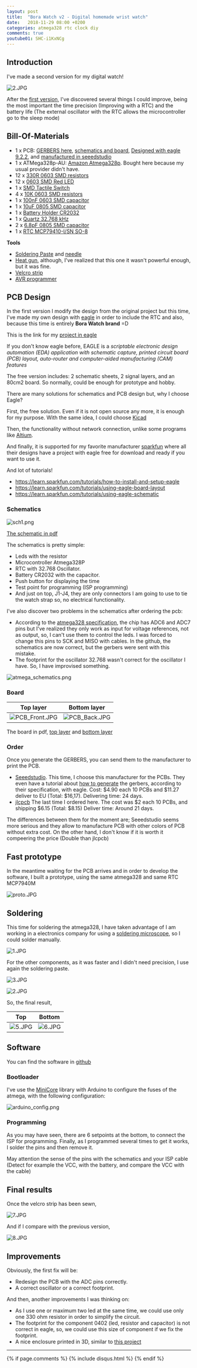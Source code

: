 ```yaml
---
layout: post
title:  "Bora Watch v2 - Digital homemade wrist watch"
date:   2018-11-29 08:00 +0200
categories: atmega328 rtc clock diy
comments: true
youtube01: SHC-i1KxNCg
---
```


## Introduction
I've made a second version for my digital watch!

![2.JPG](/assets/tmr01_v2/bora2/4.JPG)

After the [first version](https://aherrero.github.io/arduino/iot/watch/2018/10/20/BoraWatch.html), I've discovered several things I could improve, being the most important the time precision (Improving with a RTC) and the battery life (The external oscillator with the RTC allows the microcontroller go to the sleep mode)

## Bill-Of-Materials
- 1 x PCB:
[GERBERS here](https://github.com/aherrero/TMR01_Watch/raw/master/v2/Hardware/TMR1_v2/TMR1_v2_2018-11-29.zip), [schematics and board](https://github.com/aherrero/TMR01_Watch/tree/master/v2/Hardware/TMR1_v2),
[Designed with eagle 9.2.2](https://www.autodesk.com/products/eagle/overview),
and [manufactured in seeedstudio](https://www.seeedstudio.com/fusion_pcb.html)
- 1 x ATMega328p-AU: [Amazon Atmega328p](https://www.amazon.fr/gp/product/B01N0DNQ78/ref=oh_aui_detailpage_o01_s00?ie=UTF8&psc=1). Bought here because my usual provider didn't have.
- 12 x [330R 0603 SMD resistors](https://www.distrelec.ch/en/smd-resistor-thick-film-330-ohm-0603-rnd-components-rnd-1550603saj0331t5e/p/30056701)
- 12 x [0603 SMD Red LED](https://www.distrelec.ch/en/smd-led-645-nm-red-0603-kingbright-kpg-1608surkc/p/30118904)
- 1 x [SMD Tactile Switch](https://www.distrelec.ch/en/tact-switch-with-ground-terminal-smt-black-wuerth-elektronik-431181015816/p/11087413)
- 4 x [10K 0603 SMD resistors](https://www.distrelec.ch/en/smd-resistor-thick-film-10-kohm-0603-rnd-components-rnd-1550603saj0103t5e/p/30056687)
- 1 x [100nF 0603 SMD capacitor](https://www.distrelec.ch/en/ceramic-capacitor-100-nf-25-vdc-0603-wuerth-elektronik-885012206071/p/30067831)
- 1 x [10uF 0805 SMD capacitor](https://www.distrelec.ch/en/ceramic-capacitor-10-uf-vdc-0805-rnd-components-rnd-1500805x106k063n3/p/30086816)
- 1 x [Battery Holder CR2032](https://www.distrelec.ch/en/battery-holder-br2020-cl2020-br2025-cr2025-dl2025-br2032-cr2032-dl2032-keystone-3002/p/16952527)
- 1 x [Quartz 32.768 kHz](https://www.distrelec.ch/en/quartz-smd-32-768-khz-iqd-lfxtal003004reel/p/17453012)
- 2 x [6.8pF 0805 SMD capacitor](https://www.distrelec.ch/en/ceramic-capacitor-pf-50-vdc-0805-rnd-components-rnd-1500805n6r8c500nt/p/30086810)
- 1 x [RTC MCP79410-I/SN SO-8](https://www.distrelec.ch/en/rtc-ic-so-microchip-mcp79410-sn/p/17380943)

**Tools**
- [Soldering Paste](https://www.distrelec.ch/en/soldering-paste-syringe-solder-chemistry-blf03-ch-de/p/18249570) and [needle](https://www.distrelec.ch/en/dosing-needle-58-mm-pink-pink-solder-chemistry-047031/p/18249574)
- [Heat gun](https://www.amazon.fr/gp/product/B01N0X1LFK/ref=oh_aui_detailpage_o00_s01?ie=UTF8&psc=1), although, I've realized that this one it wasn't powerful enough, but it was fine.
- [Velcro strip](https://www.amazon.fr/gp/product/B07DFBHN5J/ref=oh_aui_detailpage_o00_s01?ie=UTF8&psc=1)
- [AVR programmer](https://www.sparkfun.com/products/9825)

## PCB Design
In the first version I modify the design from the original project but this time, I've made my own design with [eagle](https://www.autodesk.com/products/eagle/overview) in order to include the RTC and also, because this time is entirely **Bora Watch brand** =D

This is the link for my [project in eagle](https://github.com/aherrero/TMR01_Watch/tree/master/v2/Hardware/TMR1_v2)

If you don't know eagle before, EAGLE is a _scriptable electronic design automation (EDA) application with schematic capture, printed circuit board (PCB) layout, auto-router and computer-aided manufacturing (CAM) features_

The free version includes: 2 schematic sheets, 2 signal layers, and an 80cm2 board. So normally, could be enough for prototype and hobby.

There are many solutions for schematics and PCB design but, why I choose Eagle?

First, the free solution. Even if it is not open source any more, it is enough for my purpose. With the same idea, I could choose [Kicad](http://kicad-pcb.org/)

Then, the functionality without network connection, unlike some programs like [Altium](https://www.altium.com/).

And finally, it is supported for my favorite manufacturer [sparkfun](https://www.sparkfun.com/) where all their designs have a project with eagle free for download and ready if you want to use it.

And lot of tutorials!
- https://learn.sparkfun.com/tutorials/how-to-install-and-setup-eagle
- https://learn.sparkfun.com/tutorials/using-eagle-board-layout
- https://learn.sparkfun.com/tutorials/using-eagle-schematic

### Schematics

![sch1.png](/assets/tmr01_v2/sch1.png)

[The schematic in pdf](https://github.com/aherrero/TMR01_Watch/blob/master/v2/Hardware/TMR1_v2/TMR1_v2_Schematic.pdf)

The schematics is pretty simple:
- Leds with the resistor
- Microcontroller Atmega328P
- RTC with 32.768 Oscillator.
- Battery CR2032 with the capacitor.
- Push button for displaying the time
- Test point for programming (ISP programming)
- And just on top, J1-J4, they are only connectors I am going to use to tie the watch strap so, no electrical functionality.

I've also discover two problems in the schematics after ordering the pcb:
- According to the [atmega328 specification](http://ww1.microchip.com/downloads/en/devicedoc/atmega328_p%20avr%20mcu%20with%20picopower%20technology%20data%20sheet%2040001984a.pdf), the chip has ADC6 and ADC7 pins but I've realized they only work as input for voltage references, not as output, so, I can't use them to control the leds. I was forced to change this pins to SCK and MISO with cables. In the github, the schematics are now correct, but the gerbers were sent with this mistake.
- The footprint for the oscillator 32.768 wasn't correct for the oscillator I have. So, I have improvised something.

![atmega_schematics.png](/assets/tmr01_v2/bora2/atmega_schematics.png)

### Board

| Top layer| Bottom layer|
|-------|--------|
| ![PCB_Front.JPG](/assets/tmr01_v2/board1.png) | ![PCB_Back.JPG](/assets/tmr01_v2/board2.png) |

The board in pdf, [top layer](https://github.com/aherrero/TMR01_Watch/raw/master/v2/Hardware/TMR1_v2/TMR1_v2_PCB_Top.pdf) and [bottom layer](https://github.com/aherrero/TMR01_Watch/blob/master/v2/Hardware/TMR1_v2/TMR1_v2_PCB_Bottom.pdf)


### Order
Once you generate the GERBERS, you can send them to the manufacturer to print the PCB.

- [Seeedstudio](https://www.seeedstudio.com/). This time, I choose this manufacturer for the PCBs. They even have a tutorial about [how to generate](http://support.seeedstudio.com/knowledgebase/articles/1176949-how-to-generate-gerber-file-from-eagle) the gerbers, according to their specification, with eagle.
Cost: $4.90 each 10 PCBs and $11.27 deliver to EU (Total: $16,17). Delivering time: 24 days.
- [jlcpcb](https://jlcpcb.com/) The last time I ordered here. The cost was $2 each 10 PCBs, and shipping $6.15 (Total: $8.15) Deliver time: Around 21 days.

The differences between them for the moment are; Seeedstudio seems more serious and they allow to manufacture PCB with other colors of PCB without extra cost. On the other hand, I don't know if it is worth it compeering the price (Double than jlcpcb)

## Fast prototype
In the meantime waiting for the PCB arrives and in order to develop the software, I built a prototype, using the same atmega328 and same RTC MCP7940M

![proto.JPG](/assets/tmr01_v2/proto.JPG)

## Soldering
This time for soldering the atmega328, I have taken advantage of I am working in a electronics company for using a [soldering microscope](https://www.microscope.com/specialty-microscopes/soldering-microscopes/), so I could solder manually.

![1.JPG](/assets/tmr01_v2/bora2/1.JPG)

For the other components, as it was faster and I didn't need precision, I use again the soldering paste.

![3.JPG](/assets/tmr01_v2/bora2/3.JPG)

![2.JPG](/assets/tmr01_v2/bora2/2.JPG)

So, the final result,

| Top| Bottom|
|-------|--------|
| ![5.JPG](/assets/tmr01_v2/bora2/5.JPG) | ![6.JPG](/assets/tmr01_v2/bora2/6.JPG) |

## Software
You can find the software in [github](https://github.com/aherrero/TMR01_Watch/tree/master/v2/Software/TMR01v2)

### Bootloader
I've use the [MiniCore](https://github.com/MCUdude/MiniCore) library with Arduino to configure the fuses of the atmega, with the following configuration:

![arduino_config.png](/assets/tmr01_v2/bora2/arduino_config.png)

### Programming
As you may have seen, there are 6 setpoints at the bottom, to connect the ISP for programming. Finally, as I programmed several times to get it works, I solder the pins and then remove it.

May attention the sense of the pins with the schematics and your ISP cable (Detect for example the VCC, with the  battery, and compare the VCC with the cable)

## Final results
Once the velcro strip has been sewn,

![7.JPG](/assets/tmr01_v2/bora2/7.JPG)

And if I compare with the previous version,

![8.JPG](/assets/tmr01_v2/bora2/8.JPG)

## Improvements
Obviously, the first fix will be:
- Redesign the PCB with the ADC pins correctly.
- A correct oscillator or a correct footprint.

And then, another improvements I was thinking on:
- As I use one or maximum two led at the same time, we could use only one 330 ohm resistor in order to simplify the circuit.
- The footprint for the component 0402 (led, resistor and capacitor) is not correct in eagle, so, we could use this size of component if we fix the footprint.
- A nice enclosure printed in 3D, similar to [this project](https://hackaday.io/project/159919-binary-wrist-watch)

***

{% if page.comments %}
{% include disqus.html %}
{% endif %}
